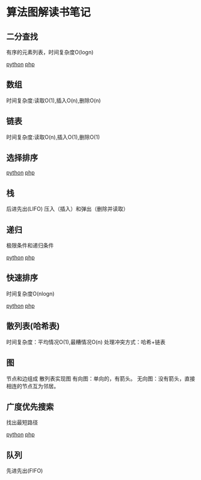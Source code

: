 # 算法图解读书笔记
## 二分查找
有序的元素列表，时间复杂度O(logn)

[python](code/binary_search.py)  [php](code/binary_search.php)
## 数组
时间复杂度:读取O(1),插入O(n),删除O(n)
## 链表
时间复杂度:读取O(n),插入O(1),删除O(1)
## 选择排序
[python](code/selection_sort.py)  [php](code/selection_sort.php)
## 栈
后进先出(LIFO)
压入（插入）和弹出（删除并读取）
## 递归
极限条件和递归条件

[python](code/factorial.py)  [php](code/factorial.php)

## 快速排序
时间复杂度O(nlogn)

[python](code/quick_sort.py)  [php](code/quick_sort.php)

## 散列表(哈希表)
时间复杂度：平均情况O(1),最糟情况O(n)
处理冲突方式：哈希+链表

## 图
节点和边组成
散列表实现图
有向图：单向的，有箭头。
无向图：没有箭头，直接相连的节点互为邻居。

## 广度优先搜索
找出最短路径

[python](code/breadth-first_search.py)  [php](code/breadth-first_search.php)
## 队列
先进先出(FIFO)
